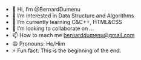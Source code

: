 - 👋 Hi, I’m @BernardDumenu
- 👀 I’m interested in Data Structure and Algorithms
- 🌱 I’m currently learning C&C++, HTML&CSS
- 💞️ I’m looking to collaborate on ...
- 📫 How to reach me bernarddumenu@gmail.com
- 😄 Pronouns: He/Him
- ⚡ Fun fact: This is the beginning of the end.

<!---
BernardDumenu/BernardDumenu is a ✨ special ✨ repository because its `README.md` (this file) appears on your GitHub profile.
You can click the Preview link to take a look at your changes.
--->
